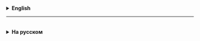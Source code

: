 <details>
  <summary style="cursor: pointer;"><b>English</b></summary>

# Lesson 16

### 1. Handling Spring Boot REST API Exceptions

In practice, there is often a need for centralized exception handling within a controller or even the entire application.
Initially, before Spring 3.2, the main methods for handling exceptions in an application were HandlerExceptionResolver and the @ExceptionHandler annotation.
Starting with version 3.2, the @ControllerAdvice annotation appeared, which eliminated the limitations of previous solutions. And in Spring 5, a new ResponseStatusException class was added, which is very convenient for handling basic errors for the REST API.

**Handling exceptions at the controller level - @ExceptionHandler**

Using the @ExceptionHandler annotation, you can handle exceptions at the level of an individual controller. To do this, simply declare a method that will contain all the logic for handling the required exception, and annotate it.

The main disadvantage of @ExceptionHandler is that it is defined for each controller separately, and not globally for the entire application. This limitation can be circumvented if @ExceptionHandler is defined in the base class from which all controllers in the application will inherit, but this approach is not always possible, especially if we have an old application with a lot of legacy.

**HandlerExceptionResolver**
HandlerExceptionResolver is a common interface for exception handlers in Spring. All exceptions thrown in the application will be handled by one of the HandlerExceptionResolver subclasses. You can either create your own implementation of this interface or use existing implementations that Spring provides us out of the box.

The main disadvantage is that only the status code is returned, and in practice for a REST API, one code is often not enough. It is advisable to also return to the client the response body with a description of what happened. This problem can be solved using ModelAndView, but it is not necessary, since there is a better way.

**ResponseStatusExceptionResolver**

ResponseStatusExceptionResolver — allows you to customize the response code for any exception using the @ResponseStatus annotation.

One of the disadvantages of this approach is that, as in the previous case, there is no response body. But if you only want to return a status code, @ResponseStatus is quite handy.

**Exception Handling with @ControllerAdvice**

Since Spring 3.2, you can handle exceptions globally and centrally using classes annotated with @ControllerAdvice.

Any class annotated with @ControllerAdvice is a global exception handler that is highly configurable.

### Data Validation

Validating data when writing to the database is an important step to ensure that the data is correct and complies with certain rules or constraints.
Spring provides powerful tools for validating data at the application level before it is saved to the database.
Here are the main aspects of data validation and the annotations that are often used for this purpose in Spring Data:

### 1. JSR 303/JSR 380 (Bean Validation)

These are specifications for data validation that Spring supports through integration with Hibernate Validator or other Bean Validation implementations. These annotations can be applied directly to entity fields or DTOs (Data Transfer Objects).

#### The main validation annotations are:

- `@NotNull`: The field must not be `null`.
- `@NotEmpty`: The field must not be empty. Applies to collections, strings, and arrays.
- `@NotBlank`: The field must contain at least one non-whitespace character. Most often used for strings.
- `@Size(min = x, max = y)`: Constrains the size or length of an element (such as a string or collection).
- `@Min(value = x)`: Value must be at least `x`.
- `@Max(value = x)`: Value must be at least `x`.
- `@Email`: Field must contain a valid email address.
- `@Positive`: Value must be positive.
- `@Negative`: Value must be negative.

### 2. Validation at the Spring MVC Level

If you are using Spring MVC, you can enable validation for controller method parameters by using the `@Valid` or `@Validated` annotation before the object that needs to be validated.
This will ensure that the object is checked against the constraints specified by the Bean Validation annotations before executing the business logic.

### 3. Handling Validation Errors

After applying validation annotations, it is also important to be able to handle validation errors gracefully.
In Spring MVC, for example, you can use the `BindingResult` class to handle validation errors, which can then be passed to the view to inform the user.

### 4. Custom Validation

You can create your own validation annotations and associated validators for more specific or complex validation rules that are not covered by the standard set of annotations.

Using these validation mechanisms, you can significantly improve the quality of the data in your application by preventing incorrect or unwanted data from being stored.

</details>

<hr>

<details style="padding-top: 18px">
  <summary style="cursor: pointer;"><b>На русском</b></summary>

# Lesson 16

## Коды, которые возвращает сервер на http-запросы:
HTTP-статусные коды — это стандартизированные коды, которые серверы используют для информирования клиентов о результате их запроса. Вот основные категории HTTP-статусных кодов и примеры кодов из каждой категории:

**1xx: Информационные**
100 Continue: клиент может продолжать отправку запроса.
101 Switching Protocols: сервер переключает протоколы согласно запросу клиента.

**2xx: Успешные**
**_200 OK: успешный запрос._**
201 Created: запрос успешно обработан и в результате был создан новый ресурс.
204 No Content: запрос успешен, но клиенту не нужно покидать текущую страницу.

**3xx: Перенаправления**
301 Moved Permanently: запрошенный ресурс окончательно перемещен в новое местоположение.
302 Found: запрошенный ресурс временно перемещен на другой URI.
304 Not Modified: ресурс не был изменен с момента последнего кеширования.

**4xx: Ошибки клиента**
**_400 Bad Request:_** сервер не понимает запрос из-за неверного синтаксиса.
**_401 Unauthorized:_** для доступа к ресурсу необходима аутентификация.
**_403 Forbidden:_** сервер понял запрос, но отказывается его выполнять.
**_404 Not Found:_** запрошенный ресурс не найден.
429 Too Many Requests: клиент отправил слишком много запросов за короткое время.

**5xx: Ошибки сервера**
**_500 Internal Server Error:_** сервер столкнулся с непредвиденной ситуацией, которая не позволила ему выполнить запрос.
**_501 Not Implemented:_** сервер не поддерживает функционал, необходимый для выполнения запроса.
**_503 Service Unavailable_**: сервер временно недоступен, обычно из-за перегрузки или технического обслуживания.
504 Gateway Timeout: сервер в роли шлюза не получил вовремя ответа.

## Проверяемые и НЕпроверяемые исключения
Проверяемые ошибки (exception)- ~~кем~~ или чем проверяются?

- **проверяемые** -> это те exceptions, которые проверяются компиллятором Java, нам просто не дадут запустить приложение, их лучше использовать при написании собственных приложений 

- **НЕпроверяемые** - это те, которые не проверяются копмпилятором, их лучше использовать, когда пишем приложение с использованием сторонних библиотек или фреймворков

### 1. Обработка исключений Spring Boot REST API

Часто на практике возникает необходимость централизованной обработки исключений в рамках контроллера или даже всего приложения.
Изначально до Spring 3.2 основными способами обработки исключений в приложении были HandlerExceptionResolver и аннотация @ExceptionHandler.
Начиная с версии 3.2 появилась аннотация @ControllerAdvice, в которой устранены ограничения из предыдущих решений. 
А в Spring 5 добавился новый класс ResponseStatusException, который очень удобен для обработки базовых ошибок для REST API.

**Обработка исключений на уровне контроллера — @ExceptionHandler**

С помощью аннотации @ExceptionHandler можно обрабатывать исключения на уровне отдельного контроллера. Для этого достаточно объявить метод, в котором будет содержаться вся логика обработки нужного исключения, и проаннотировать его.

Основной недостаток @ExceptionHandler в том что он определяется для каждого контроллера отдельно, а не глобально для всего приложения. Это ограничение можно обойти если @ExceptionHandler определен в базовом классе, от которого будут наследоваться все контроллеры в приложении, но такой подход не всегда возможен, особенно если перед нами старое приложение с большим количеством легаси.

**HandlerExceptionResolver**
HandlerExceptionResolver является общим интерфейсом для обработчиков исключений в Spring. Все исключений выброшенные в приложении будут обработаны одним из подклассов HandlerExceptionResolver. Можно сделать как свою собственную реализацию данного интерфейса, так и использовать существующие реализации, которые предоставляет нам Spring из коробки.

Основной недостаток заключается в том что возвращается только код статуса, а на практике для REST API одного кода часто не достаточно. 
Желательно вернуть клиенту **_еще и тело ответа с описанием того что произошло_**. Эту проблему можно решить с помощью ModelAndView, но не нужно, так как есть способ лучше.


**ResponseStatusExceptionResolver**

ResponseStatusExceptionResolver — позволяет настроить код ответа для любого исключения с помощью аннотации @ResponseStatus.
Из недостатков такого подхода — как и в предыдущем случае отсутствует тело ответа. Но если нужно вернуть только код статуса, то @ResponseStatus довольно удобная штука.


**Обработка исключений с помощью @ControllerAdvice**

Начиная со Spring 3.2 можно глобально и централизованно обрабатывать исключения с помощью классов с аннотацией @ControllerAdvice.
Любой класс с аннотацией @ControllerAdvice является глобальным обработчиком исключений, который очень гибко настраивается.

### Валидация данных

Валидация данных при записи в базу данных — это важный шаг для обеспечения того, чтобы данные были корректными и соответствовали определённым правилам или ограничениям.
Spring предоставляет мощные инструменты для валидации данных на уровне приложения, прежде чем они будут сохранены в базу данных.
Вот основные аспекты валидации данных и аннотации, которые часто используются в Spring Data для этой цели:

### 1. JSR 303/JSR 380 (Bean Validation)

Это спецификации для валидации данных, которые Spring поддерживает через интеграцию с Hibernate Validator или другими реализациями Bean Validation.
Эти аннотации можно применять непосредственно к полям сущностей или DTO (Data Transfer Objects).

#### Основные аннотации валидации:

- `@NotNull`: Поле не должно быть `null`.
- `@NotEmpty`: Поле не должно быть пустым. Применимо к коллекциям, строкам и массивам.
- `@NotBlank`: Поле должно содержать хотя бы один непробельный символ. Чаще всего используется для строк.
- `@Size(min = x, max = y)`: Ограничивает размер или длину элемента (например, строки или коллекции).
- `@Min(value = x)`: Значение должно быть не меньше `x`.
- `@Max(value = x)`: Значение должно быть не больше `x`.
- `@Email`: Поле должно содержать корректный email-адрес.
- `@Positive`: Значение должно быть положительным.
- `@Negative`: Значение должно быть отрицательным.

### 2. Валидация на уровне Spring MVC

Если вы используете Spring MVC, вы можете включить валидацию для параметров методов контроллера, используя аннотацию `@Valid` или `@Validated` перед объектом, который нужно валидировать.
Это приведёт к тому, что перед выполнением бизнес-логики объект будет проверен на соответствие ограничениям, указанным с помощью аннотаций Bean Validation.

### 3. Обработка ошибок валидации

После применения аннотаций валидации важно также уметь корректно обрабатывать ошибки валидации.
В Spring MVC, например, можно использовать класс `BindingResult` для обработки ошибок валидации, которые могут быть затем переданы во view для информирования пользователя.

### 4. Кастомная валидация

Вы можете создать свои собственные аннотации валидации и связанные с ними валидаторы для более специфичных или сложных валидационных правил, которые не покрываются стандартным набором аннотаций.

Используя эти механизмы валидации, вы можете значительно улучшить качество данных в вашем приложении, предотвращая сохранение некорректной или нежелательной информации в базу данных.


</details>